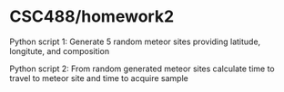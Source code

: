 # CSC488/homework2

Python script 1: Generate 5 random meteor sites providing latitude, longitute, and composition

Python script 2: From random generated meteor sites calculate time to travel to meteor site and time to acquire sample
